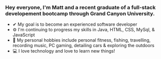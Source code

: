 ### Hey everyone, I'm Matt and a recent graduate of a full-stack developement bootcamp through Grand Canyon University.

- ✔ My goal is to become an experienced software developer
- ⚙ I'm continuing to progress my skills in Java, HTML, CSS, MySql, & JavaScript
- 🎸 My personal hobbies include personal fitness, fishing, travelling, recording music, PC gaming, detailing cars & exploring the outdoors
- 💻 I love technology and love to learn new things!

